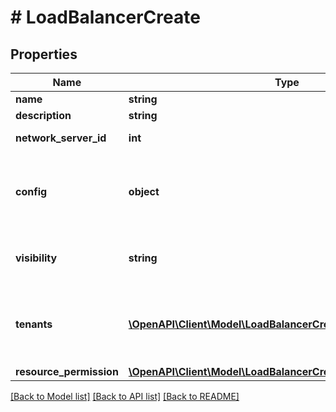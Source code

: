 # # LoadBalancerCreate

## Properties

Name | Type | Description | Notes
------------ | ------------- | ------------- | -------------
**name** | **string** | Name | [optional]
**description** | **string** | Description | [optional]
**network_server_id** | **int** | Network Server ID | [optional]
**config** | **object** | Configuration object with parameters that vary by load balancer type. | [optional]
**visibility** | **string** | private or public | [optional] [default to 'public']
**tenants** | [**\OpenAPI\Client\Model\LoadBalancerCreateTenants[]**](LoadBalancerCreateTenants.md) | Array of tenant account ids that are allowed access | [optional]
**resource_permission** | [**\OpenAPI\Client\Model\LoadBalancerCreateResourcePermission**](LoadBalancerCreateResourcePermission.md) |  | [optional]

[[Back to Model list]](../../README.md#models) [[Back to API list]](../../README.md#endpoints) [[Back to README]](../../README.md)
